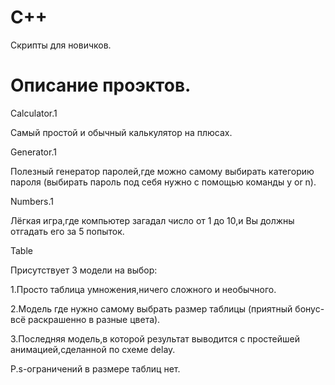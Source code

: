 # C++
Скрипты для новичков.


# Описание проэктов.

Calculator.1

Самый простой и обычный калькулятор на плюсах.

Generator.1

Полезный генератор паролей,где можно самому выбирать категорию пароля
(выбирать пароль под себя нужно с помощью команды y or n).

Numbers.1

Лёгкая игра,где компьютер загадал число от 1 до 10,и Вы должны отгадать его за 5 попыток. 

Table

Присутствует 3 модели на выбор:

1.Просто таблица умножения,ничего сложного и необычного.

2.Модель где нужно самому выбрать размер таблицы (приятный бонус-всё раскрашенно в разные цвета).

3.Последняя модель,в которой результат выводится с простейшей анимацией,сделанной по схеме delay.

P.s-ограничений в размере таблиц нет.


